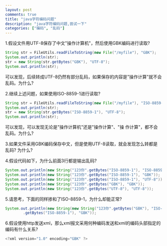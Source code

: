 ```yaml
---
layout: post
comments: true
title: "java字符编码问题"
description: "java字符编码问题,尝试一下"
categories: ["编码", "乱码"]
---
```


1.假设文件用UTF-8保存了中文"操作计算机"，然后使用GBK编码进行读取?
```java
String str = FileUtils.readFileToString(new File("/myfile"), "GBK");
System.out.println(str);
str = new String(str.getBytes("GBK"), "UTF-8");
System.out.println(str);
```

可以发现，后续转成UTF-8仍然有部分乱码，如果保存的内容是"操作计算"就不会乱码。为什么?

2.继续上述问题，如果使用ISO-8859-1进行读取?
```java
String str = FileUtils.readFileToString(new File("/myfile"), "ISO-8859-1");
System.out.println(str);
str = new String(str.getBytes("ISO-8859-1"), "UTF-8");
System.out.println(str);
```

可以发现，可以发现无论是"操作计算机"还是"操作计算"、"操 作计算"，都不会乱码。为什么?

3.如果文件采用GBK编码保存中文，但是使用UTF-8读取，就会发现怎么转都是乱码? 为什么?

4.假设代码如下，为什么前面3行都是输出乱码?
```java
System.out.println(new String("123你".getBytes("ISO-8859-1"), "ISO-8859-1"));
System.out.println(new String("123你".getBytes("ISO-8859-1"), "GBK"));
System.out.println(new String("123你".getBytes("ISO-8859-1"), "UTF-8"));
System.out.println(new String("123你".getBytes("GBK"), "GBK"));
System.out.println(new String("123你".getBytes("UTF-8"), "UTF-8"));
```

5.请思考，下面的同样掺和了ISO-8859-1，为什么却能正常?
```java
System.out.println(new String(new String("123你".getBytes("GBK"), "ISO-8859-1")
        .getBytes("ISO-8859-1"), "GBK"));
```

6.假设使用http发送xml，那么xml报文采用何种编码发送和xml的编码头部指定的编码有什么关系?
```java
<?xml version="1.0" encoding="GBK" ?>
```
